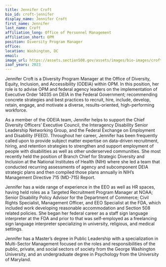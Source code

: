 ```yaml
---
title: Jennifer Croft
bio_id: croft-jennifer
display_name: Jennifer Croft
first_name: Jennifer
last_name: Croft
affiliation_long: Office of Personnel Management
affiliation_short: OPM
position: Diversity Program Manager
office: 
location: Washington, DC
email: 
image_url: https://assets.section508.gov/assets/images/bio-images/croft-jennifer.jpg
iaaf_years: 2023
---
```

Jennifer Croft is a Diversity Program Manager at the Office of Diversity, Equity, Inclusion, and Accessibility (ODEIA) within OPM. In this position, her role is to advise OPM and federal agency leaders on the implementation of Executive Order 14035 on DEIA in the Federal Government; recommending concrete strategies and best practices to recruit, hire, include, develop, retain, engage, and motivate a diverse, results-oriented, high-performing workforce. 

As a member of the ODEIA team, Jennifer helps to support the Chief Diversity Officers’ Executive Council, the Interagency Disability Senior Leadership Networking Group, and the Federal Exchange on Employment and Disability (FEED). Throughout her career, Jennifer has been frequently called upon to provide subject matter expertise on data-driven recruitment, hiring, and retention strategies to strengthen and support employment of people with disabilities as well as other underserved communities. She most recently held the position of Branch Chief for Strategic Diversity and Inclusion at the National Institutes of Health (NIH) where she led a team that conducted recurring assessments of agency and subcomponent DEIA strategic plans and then compiled those plans annually in NIH’s Management Directive 715 (MD-715) Report. 

Jennifer has a wide range of experience in the EEO as well as HR spaces, having held roles as a Targeted Recruitment Program Manager at NOAA; Senior Disability Policy Advisor for the Department of Commerce; Civil Rights Specialist, Management Officer, and EEO Specialist at the FDA, which included work developing reasonable accommodation and Section 508 related policies. She began her federal career as a staff sign language interpreter at the FDA and prior to that was self-employed as a freelancing sign language interpreter specializing in university, religious, and medical settings. 

Jennifer has a Master’s degree in Public Leadership with a specialization in Multi-Sector Management focused on the roles and responsibilities of the public, private, and social sectors of society from the George Washington University, and an undergraduate degree in Psychology from the University of Maryland.